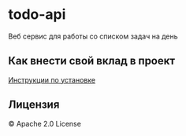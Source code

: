 # todo-api
Веб сервис для работы со списком задач на день

## Как внести свой вклад в проект
[Инструкции по установке](./docs/contributing.md)

## Лицензия
© Apache 2.0 License
